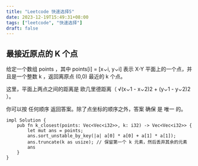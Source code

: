 ```yaml
---
title: "Leetcode 快速选择5"
date: 2023-12-19T15:49:31+08:00
tags: ["leetcode", "快速选择"]
draft: false
---
```


## 最接近原点的 K 个点

给定一个数组 points ，其中 points[i] = [x⌄i, y⌄i] 表示 X-Y 平面上的一个点，并且是一个整数 k ，返回离原点 (0,0) 最近的 k 个点。

这里，平面上两点之间的距离是 欧几里德距离（ √(x⌄1 - x⌄2)2 + (y⌄1 - y⌄2)2 ）。

你可以按 任何顺序 返回答案。除了点坐标的顺序之外，答案 确保 是 唯一 的。

```
impl Solution {
    pub fn k_closest(points: Vec<Vec<i32>>, k: i32) -> Vec<Vec<i32>> {
        let mut ans = points;
        ans.sort_unstable_by_key(|a| a[0] * a[0] + a[1] * a[1]);
        ans.truncate(k as usize); // 保留第一个 k 元素，然后丢弃其余的元素
        ans
    }
}
```